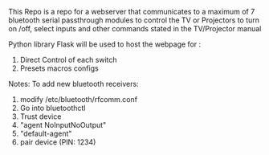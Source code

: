 This Repo is a repo for a webserver that communicates to a maximum of 7 bluetooth serial passthrough modules to control the TV or Projectors to turn on /off, select inputs and other commands stated in the TV/Projector manual

Python library Flask will be used to host the webpage for :<br/>
1. Direct Control of each switch<br />
2. Presets macros configs<br />



Notes:
To add new bluetooth receivers:
1. modify /etc/bluetooth/rfcomm.conf
2. Go into bluetoothctl
3. Trust device 
4. "agent NoInputNoOutput"
5. "default-agent"
6. pair device (PIN: 1234)
